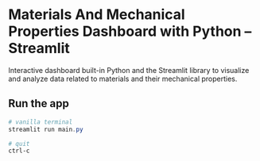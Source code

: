 
# Materials And Mechanical Properties Dashboard with Python – Streamlit

Interactive dashboard built-in Python and the Streamlit library to visualize and analyze data related to materials and their mechanical properties.

## Run the app
```Powershell
# vanilla terminal
streamlit run main.py

# quit
ctrl-c
